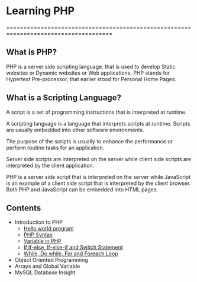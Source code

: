 # Learning PHP
=====================================================================================
## What is PHP?
PHP is a server side scripting language. that is used to develop Static websites or Dynamic websites or Web applications. 
PHP stands for Hypertext Pre-processor, that earlier stood for Personal Home Pages. 

## What is a Scripting Language?
A script is a set of programming instructions that is interpreted at runtime.

A scripting language is a language that interprets scripts at runtime. Scripts are usually embedded into other software environments.

The purpose of the scripts is usually to enhance the performance or perform routine tasks for an application.

Server side scripts are interpreted on the server while client side scripts are interpreted by the client application.

PHP is a server side script that is interpreted on the server while JavaScript is an example of a client side script that is interpreted by the client browser. Both PHP and JavaScript can be embedded into HTML pages. 

## Contents
- Introduction to PHP
  - [Hello world program](hello.php)
  - [PHP Syntax](php-syntax.php)
  - [Variable in PHP](variables.php)
  - [If,If-else, If-else-if and Switch Statement](decision.php)
  - [While, Do while, For and Foreach Loop](loops.php)
- Object Oriented Programming
- Arrays and Global Variable
- MySQL Database Insight
